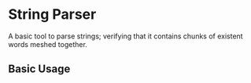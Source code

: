 # String Parser
A basic tool to parse strings; verifying that it contains chunks of existent words meshed together.

## Basic Usage